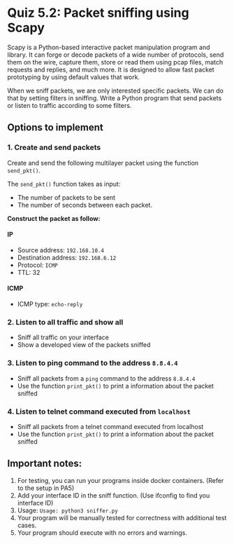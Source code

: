 # Quiz 5.2: Packet sniffing using Scapy

Scapy is a Python-based interactive packet manipulation program and library. It can forge or decode packets of a wide number of protocols, send them on the wire, capture them, store or read them using pcap files, match requests and replies, and much more. It is designed to allow fast packet prototyping by using default values that work.

When we sniff packets, we are only interested specific packets. We can do that by setting filters in sniffing. 
Write a Python program that send packets or listen to traffic according to some filters.


## Options to implement
### 1. Create and send packets
Create and send the following multilayer packet using the function `send_pkt()`.

The `send_pkt()` function takes as input:
- The number of packets to be sent
- The number of seconds between each packet.

**Construct the packet as follow:**
#### IP
- Source address: `192.168.10.4`
- Destination address: `192.168.6.12`
- Protocol: `ICMP`
- TTL: 32

#### ICMP
- ICMP type: `echo-reply`

### 2. Listen to all traffic and show all
- Sniff all traffic on your interface
- Show a developed view of the packets sniffed

### 3. Listen to ping command to the address `8.8.4.4`
- Sniff all packets from a `ping` command to the address `8.8.4.4`
- Use the function `print_pkt()` to print a information about the packet sniffed

### 4. Listen to telnet command executed from `localhost`
- Sniff all packets from a telnet command executed from localhost
- Use the function `print_pkt()` to print a information about the packet sniffed


## Important notes:
1. For testing, you can run your programs inside docker containers. (Refer to the setup in PA5)
1. Add your interface ID in the sniff function. (Use ifconfig to find you interface ID)
1. Usage: `Usage: python3 sniffer.py`
1. Your program will be manually tested for correctness with additional test cases.
1. Your program should execute with no errors and warnings.